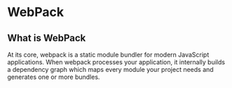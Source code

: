 # WebPack

## What is WebPack

At its core, webpack is a static module bundler for modern JavaScript applications. When webpack processes your application, it internally builds a dependency graph which maps every module your project needs and generates one or more bundles.

